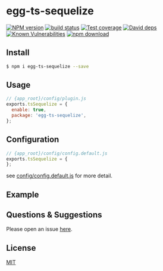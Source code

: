 # egg-ts-sequelize

[![NPM version][npm-image]][npm-url]
[![build status][travis-image]][travis-url]
[![Test coverage][codecov-image]][codecov-url]
[![David deps][david-image]][david-url]
[![Known Vulnerabilities][snyk-image]][snyk-url]
[![npm download][download-image]][download-url]

[npm-image]: https://img.shields.io/npm/v/egg-ts-sequelize.svg?style=flat-square
[npm-url]: https://npmjs.org/package/egg-ts-sequelize
[travis-image]: https://img.shields.io/travis/eggjs/egg-ts-sequelize.svg?style=flat-square
[travis-url]: https://travis-ci.org/eggjs/egg-ts-sequelize
[codecov-image]: https://img.shields.io/codecov/c/github/eggjs/egg-ts-sequelize.svg?style=flat-square
[codecov-url]: https://codecov.io/github/eggjs/egg-ts-sequelize?branch=master
[david-image]: https://img.shields.io/david/eggjs/egg-ts-sequelize.svg?style=flat-square
[david-url]: https://david-dm.org/eggjs/egg-ts-sequelize
[snyk-image]: https://snyk.io/test/npm/egg-ts-sequelize/badge.svg?style=flat-square
[snyk-url]: https://snyk.io/test/npm/egg-ts-sequelize
[download-image]: https://img.shields.io/npm/dm/egg-ts-sequelize.svg?style=flat-square
[download-url]: https://npmjs.org/package/egg-ts-sequelize

<!--
Description here.
-->

## Install

```bash
$ npm i egg-ts-sequelize --save
```

## Usage

```js
// {app_root}/config/plugin.js
exports.tsSequelize = {
  enable: true,
  package: 'egg-ts-sequelize',
};
```

## Configuration

```js
// {app_root}/config/config.default.js
exports.tsSequelize = {
};
```

see [config/config.default.js](config/config.default.js) for more detail.

## Example

<!-- example here -->

## Questions & Suggestions

Please open an issue [here](https://github.com/eggjs/egg/issues).

## License

[MIT](LICENSE)
